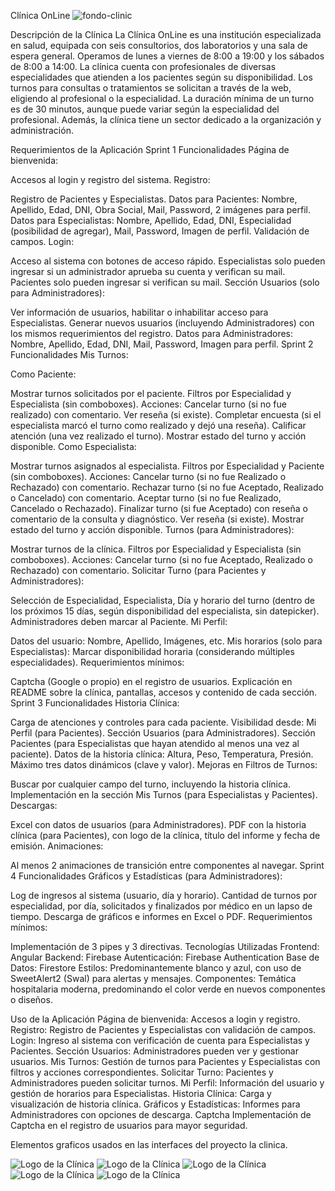 Clínica OnLine
![fondo-clinic](https://github.com/Marisolterancocoramon1991/clinica-kervin/assets/108747980/d6ffaa44-3465-4774-a9cf-c012474b9c67)

Descripción de la Clínica
La Clínica OnLine es una institución especializada en salud, equipada con seis consultorios, dos laboratorios y una sala de espera general. Operamos de lunes a viernes de 8:00 a 19:00 y los sábados de 8:00 a 14:00. La clínica cuenta con profesionales de diversas especialidades que atienden a los pacientes según su disponibilidad. Los turnos para consultas o tratamientos se solicitan a través de la web, eligiendo al profesional o la especialidad. La duración mínima de un turno es de 30 minutos, aunque puede variar según la especialidad del profesional. Además, la clínica tiene un sector dedicado a la organización y administración.

Requerimientos de la Aplicación
Sprint 1
Funcionalidades
Página de bienvenida:

Accesos al login y registro del sistema.
Registro:

Registro de Pacientes y Especialistas.
Datos para Pacientes:
Nombre, Apellido, Edad, DNI, Obra Social, Mail, Password, 2 imágenes para perfil.
Datos para Especialistas:
Nombre, Apellido, Edad, DNI, Especialidad (posibilidad de agregar), Mail, Password, Imagen de perfil.
Validación de campos.
Login:

Acceso al sistema con botones de acceso rápido.
Especialistas solo pueden ingresar si un administrador aprueba su cuenta y verifican su mail.
Pacientes solo pueden ingresar si verifican su mail.
Sección Usuarios (solo para Administradores):

Ver información de usuarios, habilitar o inhabilitar acceso para Especialistas.
Generar nuevos usuarios (incluyendo Administradores) con los mismos requerimientos del registro.
Datos para Administradores: Nombre, Apellido, Edad, DNI, Mail, Password, Imagen para perfil.
Sprint 2
Funcionalidades
Mis Turnos:

Como Paciente:

Mostrar turnos solicitados por el paciente.
Filtros por Especialidad y Especialista (sin comboboxes).
Acciones:
Cancelar turno (si no fue realizado) con comentario.
Ver reseña (si existe).
Completar encuesta (si el especialista marcó el turno como realizado y dejó una reseña).
Calificar atención (una vez realizado el turno).
Mostrar estado del turno y acción disponible.
Como Especialista:

Mostrar turnos asignados al especialista.
Filtros por Especialidad y Paciente (sin comboboxes).
Acciones:
Cancelar turno (si no fue Realizado o Rechazado) con comentario.
Rechazar turno (si no fue Aceptado, Realizado o Cancelado) con comentario.
Aceptar turno (si no fue Realizado, Cancelado o Rechazado).
Finalizar turno (si fue Aceptado) con reseña o comentario de la consulta y diagnóstico.
Ver reseña (si existe).
Mostrar estado del turno y acción disponible.
Turnos (para Administradores):

Mostrar turnos de la clínica.
Filtros por Especialidad y Especialista (sin comboboxes).
Acciones:
Cancelar turno (si no fue Aceptado, Realizado o Rechazado) con comentario.
Solicitar Turno (para Pacientes y Administradores):

Selección de Especialidad, Especialista, Día y horario del turno (dentro de los próximos 15 días, según disponibilidad del especialista, sin datepicker).
Administradores deben marcar al Paciente.
Mi Perfil:

Datos del usuario: Nombre, Apellido, Imágenes, etc.
Mis horarios (solo para Especialistas):
Marcar disponibilidad horaria (considerando múltiples especialidades).
Requerimientos mínimos:

Captcha (Google o propio) en el registro de usuarios.
Explicación en README sobre la clínica, pantallas, accesos y contenido de cada sección.
Sprint 3
Funcionalidades
Historia Clínica:

Carga de atenciones y controles para cada paciente.
Visibilidad desde:
Mi Perfil (para Pacientes).
Sección Usuarios (para Administradores).
Sección Pacientes (para Especialistas que hayan atendido al menos una vez al paciente).
Datos de la historia clínica:
Altura, Peso, Temperatura, Presión.
Máximo tres datos dinámicos (clave y valor).
Mejoras en Filtros de Turnos:

Buscar por cualquier campo del turno, incluyendo la historia clínica.
Implementación en la sección Mis Turnos (para Especialistas y Pacientes).
Descargas:

Excel con datos de usuarios (para Administradores).
PDF con la historia clínica (para Pacientes), con logo de la clínica, título del informe y fecha de emisión.
Animaciones:

Al menos 2 animaciones de transición entre componentes al navegar.
Sprint 4
Funcionalidades
Gráficos y Estadísticas (para Administradores):

Log de ingresos al sistema (usuario, día y horario).
Cantidad de turnos por especialidad, por día, solicitados y finalizados por médico en un lapso de tiempo.
Descarga de gráficos e informes en Excel o PDF.
Requerimientos mínimos:

Implementación de 3 pipes y 3 directivas.
Tecnologías Utilizadas
Frontend: Angular
Backend: Firebase
Autenticación: Firebase Authentication
Base de Datos: Firestore
Estilos: Predominantemente blanco y azul, con uso de SweetAlert2 (Swal) para alertas y mensajes.
Componentes: Temática hospitalaria moderna, predominando el color verde en nuevos componentes o diseños.

Uso de la Aplicación
Página de bienvenida: Accesos a login y registro.
Registro: Registro de Pacientes y Especialistas con validación de campos.
Login: Ingreso al sistema con verificación de cuenta para Especialistas y Pacientes.
Sección Usuarios: Administradores pueden ver y gestionar usuarios.
Mis Turnos: Gestión de turnos para Pacientes y Especialistas con filtros y acciones correspondientes.
Solicitar Turno: Pacientes y Administradores pueden solicitar turnos.
Mi Perfil: Información del usuario y gestión de horarios para Especialistas.
Historia Clínica: Carga y visualización de historia clínica.
Gráficos y Estadísticas: Informes para Administradores con opciones de descarga.
Captcha
Implementación de Captcha en el registro de usuarios para mayor seguridad.

Elementos graficos usados en las interfaces del proyecto la clinica.

![Logo de la Clínica](/clinica-virtual/public/logo_clinica.jpg)
![Logo de la Clínica](/clinica-virtual/public/SpecialistAdministrator.jpg)
![Logo de la Clínica](/clinica-virtual/public/SpecialistAdministrator2.jpg)
![Logo de la Clínica](/clinica-virtual/public/SpecialistAdministrator3.jpg)
![Logo de la Clínica](/clinica-virtual/public/picture-spcialist-patient.jpg)


